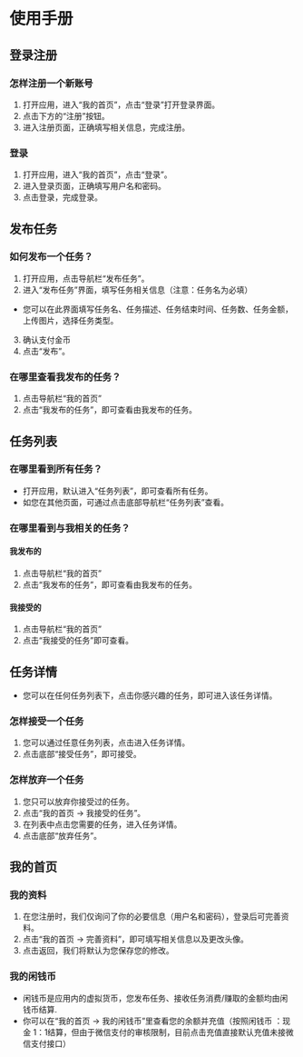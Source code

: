 # 使用手册
## 登录注册
### 怎样注册一个新账号
1. 打开应用，进入“我的首页”，点击“登录”打开登录界面。
2. 点击下方的“注册”按钮。
3. 进入注册页面，正确填写相关信息，完成注册。
### 登录
1. 打开应用，进入“我的首页”，点击“登录”。
2. 进入登录页面，正确填写用户名和密码。
3. 点击登录，完成登录。

## 发布任务
### 如何发布一个任务？
1. 打开应用，点击导航栏“发布任务”。
2. 进入“发布任务”界面，填写任务相关信息（注意：任务名为必填）
-	您可以在此界面填写任务名、任务描述、任务结束时间、任务数、任务金额，上传图片，选择任务类型。
3. 确认支付金币
4. 点击“发布”。
### 在哪里查看我发布的任务？
1. 点击导航栏“我的首页”
2. 点击“我发布的任务”，即可查看由我发布的任务。
## 任务列表
### 在哪里看到所有任务？
- 打开应用，默认进入“任务列表”，即可查看所有任务。
- 如您在其他页面，可通过点击底部导航栏“任务列表”查看。
### 在哪里看到与我相关的任务？
#### 我发布的
1. 点击导航栏“我的首页”
2. 点击“我发布的任务”，即可查看由我发布的任务。
#### 我接受的
1. 点击导航栏“我的首页”
2. 点击“我接受的任务”即可查看。
## 任务详情
- 您可以在任何任务列表下，点击你感兴趣的任务，即可进入该任务详情。
### 怎样接受一个任务
1. 您可以通过任意任务列表，点击进入任务详情。
2. 点击底部“接受任务”，即可接受。
### 怎样放弃一个任务
1. 您只可以放弃你接受过的任务。
2. 点击“我的首页 -> 我接受的任务”。
3. 在列表中点击您需要的任务，进入任务详情。
4. 点击底部“放弃任务”。
## 我的首页
### 我的资料
1. 在您注册时，我们仅询问了你的必要信息（用户名和密码），登录后可完善资料。
2. 点击“我的首页 -> 完善资料”，即可填写相关信息以及更改头像。
3. 点击返回，我们将默认为您保存您的修改。
### 我的闲钱币
- 闲钱币是应用内的虚拟货币，您发布任务、接收任务消费/赚取的金额均由闲钱币结算.
- 你可以在“我的首页 -> 我的闲钱币”里查看您的余额并充值（按照闲钱币 ：现金 1：1结算，但由于微信支付的审核限制，目前点击充值直接默认充值未接微信支付接口）
